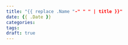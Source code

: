```yaml
---
title: "{{ replace .Name "-" " " | title }}"
date: {{ .Date }}
categories:
tags:
draft: true
---
```

